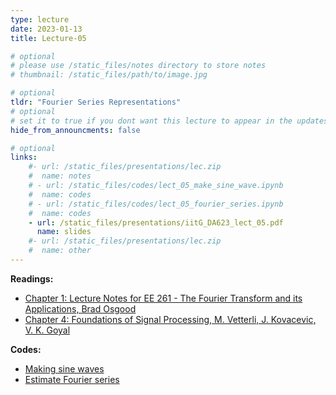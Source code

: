 ```yaml
---
type: lecture
date: 2023-01-13
title: Lecture-05

# optional
# please use /static_files/notes directory to store notes
# thumbnail: /static_files/path/to/image.jpg

# optional
tldr: "Fourier Series Representations"
# optional
# set it to true if you dont want this lecture to appear in the updates section
hide_from_announcments: false

# optional
links: 
    #- url: /static_files/presentations/lec.zip
    #  name: notes
    # - url: /static_files/codes/lect_05_make_sine_wave.ipynb
    #  name: codes
    # - url: /static_files/codes/lect_05_fourier_series.ipynb
    #  name: codes
    - url: /static_files/presentations/iitG_DA623_lect_05.pdf
      name: slides
    #- url: /static_files/presentations/lec.zip
    #  name: other
---
```


**Readings:**
- [Chapter 1: Lecture Notes for EE 261 - The Fourier Transform and its Applications, Brad Osgood](https://see.stanford.edu/materials/lsoftaee261/book-fall-07.pdf)
- [Chapter 4: Foundations of Signal Processing, M. Vetterli, J. Kovacevic, V. K. Goyal](https://www.fourierandwavelets.org/)

**Codes:**
- [Making sine waves](/da623/static_files/presentations/lect_05_make_sine_wave.ipynb)
- [Estimate Fourier series](/da623/static_files/presentations/lect_05_fourier_series.ipynb)
